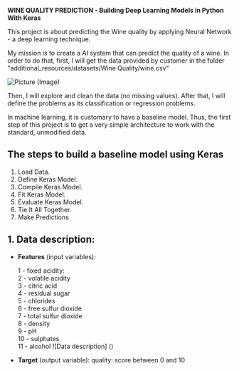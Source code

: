 **WINE QUALITY PREDICTION - Building Deep Learning Models in Python With Keras**

This project is about predicting the Wine quality by applying Neural Network - a deep learning technique.

My mission is to create a AI system that can predict the quality of a wine. In order to do that, first, I will get the data provided by customer in the folder "additional_resources/datasets/Wine Quality/wine.csv"

![Picture (Image)](https://www.wine-searcher.com/images/news/74/12/faves1-10007412.jpg)

Then, I will explore and clean the data (no missing values). 
After that, I will define the problems as its classification or regression problems.

In machine learning, it is customary to have a baseline model. Thus, the first step of this project is to get a very simple architecture to work with the standard, unmodified data.

## **The steps to build a baseline model using Keras**
1. Load Data.
2. Define Keras Model.
3. Compile Keras Model.
4. Fit Keras Model.
5. Evaluate Keras Model.
6. Tie It All Together.
7. Make Predictions

## 1. Data description:
  + **Features** (input variables):
  
      1 - fixed acidity:    
      2 - volatile acidity       
      3 - citric acid       
      4 - residual sugar       
      5 - chlorides      
      6 - free sulfur dioxide       
      7 - total sulfur dioxide       
      8 - density       
      9 - pH      
      10 - sulphates      
      11 - alcohol
  ![Data description] ()    
  + **Target** (output variable): 
      quality: score between 0 and 10
